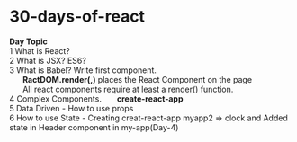 # 30-days-of-react
**Day Topic**  
 1  What is React?  
 2  What is JSX? ES6?  
 3  What is Babel? Write first component.  
    &nbsp;&nbsp;&nbsp;&nbsp;&nbsp;&nbsp;**RactDOM.render(<what>,<where>)** places the React Component on the page  
    &nbsp;&nbsp;&nbsp;&nbsp;&nbsp;&nbsp;All react components require at least a render() function.  
 4  Complex Components.
    &nbsp;&nbsp;&nbsp;&nbsp;&nbsp;&nbsp;**create-react-app**  
 5	Data Driven - How to use props  
 6  How to use State - Creating creat-react-app myapp2  => clock  and Added state in Header component in my-app(Day-4)  

